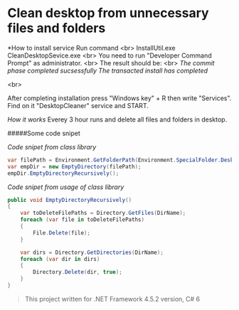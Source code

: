 # Clean desktop from unnecessary files and folders

*How to install service
Run command <br\>
InstallUtil.exe CleanDesktopSevice.exe <br\>
You need to run "Developer Command Prompt" as administrator. <br\>
The result should be: <br\>
*The commit phase completed sucsessfully*
*The transacted install has completed*

<br\>

After completing installation press "Windows key" + R then write "Services". Find on it "DesktopCleaner" service and START.

*How it works*
Everey 3 hour runs and delete all files and folders in desktop.

#####Some code snipet

*Code snipet from class library*
```C#
var filePath = Environment.GetFolderPath(Environment.SpecialFolder.Desktop);
var empDir = new EmptyDirectory(filePath);
empDir.EmptyDirectoryRecursively();
```

*Code snipet from usage of class library*
```C#
public void EmptyDirectoryRecursively()
{
    var toDeleteFilePaths = Directory.GetFiles(DirName);
    foreach (var file in toDeleteFilePaths)
    {
        File.Delete(file);
    }

    var dirs = Directory.GetDirectories(DirName);
    foreach (var dir in dirs)
    {
        Directory.Delete(dir, true);
    }
}
```

> This project written for .NET Framework 4.5.2 version, C# 6